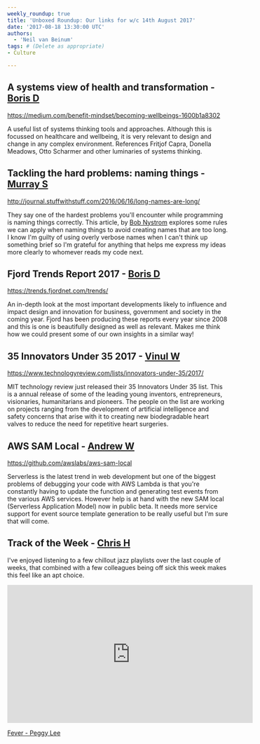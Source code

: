 ```yaml
---
weekly_roundup: true
title: 'Unboxed Roundup: Our links for w/c 14th August 2017'
date: '2017-08-18 13:30:00 UTC'
authors:
  - 'Neil van Beinum'
tags: # (Delete as appropriate)
- Culture

---
```

## A systems view of health and transformation - [Boris D](/people#boris-divjak)

https://medium.com/benefit-mindset/becoming-wellbeings-1600b1a8302

A useful list of systems thinking tools and approaches. Although this is focussed on healthcare and wellbeing, it is very relevant to design and change in any complex environment. References Fritjof Capra, Donella Meadows, Otto Scharmer and other luminaries of systems thinking.

## Tackling the hard problems: naming things - [Murray S](/people#murray-steele)

http://journal.stuffwithstuff.com/2016/06/16/long-names-are-long/

They say one of the hardest problems you'll encounter while programming is
naming things correctly.  This article, by [Bob Nystrom](https://twitter.com/munificentbob) explores some
rules we can apply when naming things to avoid creating names that are
too long.  I know I'm guilty of using overly verbose names when I can't 
think up something brief so I'm grateful for anything that helps me 
express my ideas more clearly to whomever reads my code next.

## Fjord Trends Report 2017 - [Boris D](/people#boris-divjak)

https://trends.fjordnet.com/trends/

An in-depth look at the  most important developments likely to influence and impact design and innovation for business, government and society in the coming year. Fjord has been producing these reports every year since 2008 and this is one is beautifully designed as well as relevant. Makes me think how we could present some of our own insights in a similar way!

## 35 Innovators Under 35 2017 - [Vinul W](/people#vinul-wimalaweera)

https://www.technologyreview.com/lists/innovators-under-35/2017/

MIT technology review just released their 35 Innovators Under 35 list. This is a annual release of some of the leading young inventors, entrepreneurs, visionaries, humanitarians and pioneers.  The people on the list are working on projects ranging from the development of artificial intelligence and safety concerns that arise with it to creating new biodegradable heart valves to reduce the need for repetitive heart surgeries.

## AWS SAM Local - [Andrew W](/people#andrew-white)

https://github.com/awslabs/aws-sam-local

Serverless is the latest trend in web development but one of the biggest problems of debugging your code with AWS Lambda is that you're constantly having to update the function and generating test events from the various AWS services. However help is at hand with the new SAM local (Serverless Application Model) now in public beta. It needs more service support for event source template generation to be really useful but I'm sure that will come.

## Track of the Week - [Chris H](/people#chris-holmes)

I've enjoyed listening to a few chillout jazz playlists over the last couple of weeks, that combined with a few colleagues being off sick this week makes this feel like an apt choice.

<iframe width="560" height="315" src="https://www.youtube.com/embed/JGb5IweiYG8" frameborder="0" allowfullscreen></iframe>

[Fever - Peggy Lee](https://www.youtube.com/watch?v=JGb5IweiYG8)
